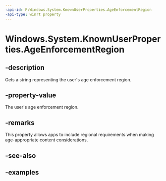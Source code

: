 ```yaml
---
-api-id: P:Windows.System.KnownUserProperties.AgeEnforcementRegion
-api-type: winrt property
---
```


# Windows.System.KnownUserProperties.AgeEnforcementRegion

<!--
public static string AgeEnforcementRegion { get; }
-->


## -description
Gets a string representing the user's age enforcement region.

## -property-value

The user's age enforcement region.

## -remarks
This property allows apps to include regional requirements when making age-appropriate content considerations. 

## -see-also

## -examples


